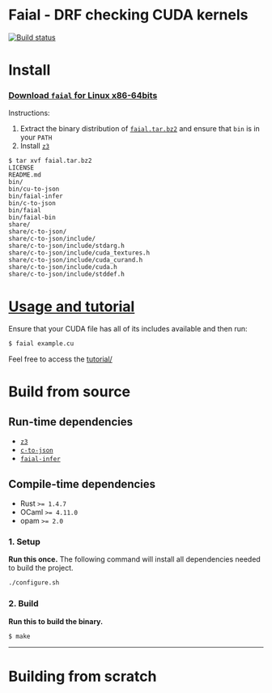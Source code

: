 # Faial - DRF checking CUDA kernels

[![Build status](https://ci.appveyor.com/api/projects/status/n2uv6o1mpl18w5ir?svg=true)](https://ci.appveyor.com/project/cogumbreiro/faial)

# Install

### [Download `faial` for Linux x86-64bits](https://gitlab.com/umb-svl/faial/-/jobs/artifacts/master/raw/bundle/faial.tar.bz2?job=bundle)

<!--
### [Download `faial` for Windows x86-64bits](https://ci.appveyor.com/api/projects/cogumbreiro/faial/artifacts/faial-win64.zip)
-->

Instructions:
1. Extract the binary distribution of [`faial.tar.bz2`](https://gitlab.com/umb-svl/c-to-json) and ensure that `bin` is in your `PATH`
2. Install [`z3`](https://github.com/Z3Prover/z3/releases)


```
$ tar xvf faial.tar.bz2 
LICENSE
README.md
bin/
bin/cu-to-json
bin/faial-infer
bin/c-to-json
bin/faial
bin/faial-bin
share/
share/c-to-json/
share/c-to-json/include/
share/c-to-json/include/stdarg.h
share/c-to-json/include/cuda_textures.h
share/c-to-json/include/cuda_curand.h
share/c-to-json/include/cuda.h
share/c-to-json/include/stddef.h
```


# [Usage and tutorial](tutorial/README.md)

Ensure that your CUDA file has all of its includes available and then run:

```bash
$ faial example.cu
```

Feel free to access the  [tutorial/](tutorial/)

# Build from source

## Run-time dependencies

* [`z3`](https://github.com/Z3Prover/z3/releases)
* [`c-to-json`](https://gitlab.com/umb-svl/c-to-json)
* [`faial-infer`](https://gitlab.com/umb-svl/faial-infer/)

## Compile-time dependencies

* Rust `>= 1.4.7`
* OCaml `>= 4.11.0`
* opam `>= 2.0`


### 1. Setup

**Run this once.** The following command will install all dependencies needed to build the project.

```bash
./configure.sh
```

### 2. Build

**Run this to build the binary.**

```bash
$ make
```

---

# Building from scratch
